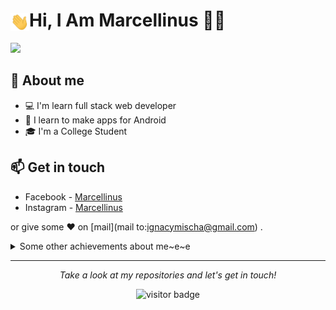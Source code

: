 # <img src="https://raw.githubusercontent.com/ABSphreak/ABSphreak/master/gifs/Hi.gif" width="30px" align="center">Hi, I Am Marcellinus 👨‍💻

![](https://github.com/halfrost/halfrost/blob/master/icons/header_.png)

## 📖 About me

* 💻 I'm learn full stack web developer
* 📱 I learn to make apps for Android
* 🎓 I'm a College Student

## 📫 Get in touch
- Facebook - [Marcellinus](https://web.facebook.com/IgnacyMischa123/)
- Instagram - [Marcellinus](https://www.instagram.com/itsmarsel_)

 or give some ♥ on [mail](mail to:ignacymischa@gmail.com) .
<details>
  <summary>Some other achievements about me~e~e</summary>
  <br>

<p align="center">
<img align="center" src="https://github-readme-stats.vercel.app/api/top-langs/?username=IMarcellinus&hide_langs_below=1&theme=radical&line_height=27&layout=compact" />
<img align="center" src="https://github-readme-stats.vercel.app/api?username=IMarcellinus&show_icons=true&count_private=true&theme=radical&include_all_commits=true&line_height=21" alt="Marcellinus Github Stats" />
<img align="center" src="https://github-profile-trophy.vercel.app/?username=IMarcellinus&column=7&theme=dracula" alt="Marcellinus Github Trophy" />
</p>

</details>
  
<hr>
<p align="center">
  <i>Take a look at my repositories and let's get in touch!</i>

<p  align="center">

<img src="https://visitor-badge.laobi.icu/badge?page_id=IMarcellinus" alt="visitor badge"/>       
</p>

</p>
